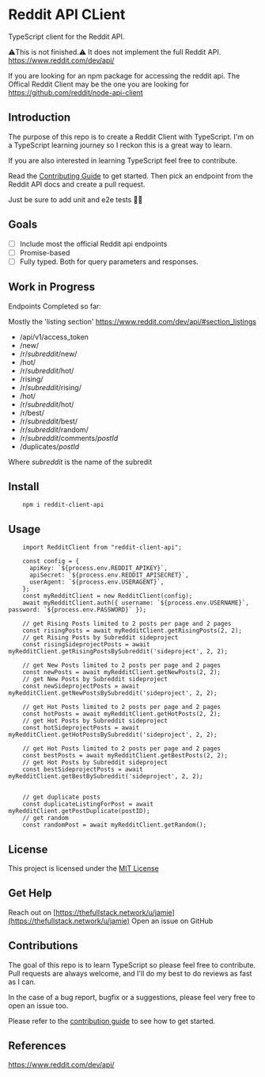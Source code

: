 # Reddit API CLient

TypeScript client for the Reddit API.

⚠️This is not finished.⚠️ It does not implement the full Reddit API.
https://www.reddit.com/dev/api/

If you are looking for an npm package for accessing the reddit api.
The Offical Reddit Client may be the one you are looking for
https://github.com/reddit/node-api-client

## Introduction

The purpose of this repo is to create a Reddit Client with TypeScript. I'm on a TypeScript learning journey so I reckon this is a great way to learn.

If you are also interested in learning TypeScript feel free to contribute.

Read the [Contributing Guide](https://github.com/jamiegood/reddit-client-api/blob/main/CONTRIBUTING.md) to get started. Then pick an endpoint from the Reddit API docs and create a pull request.

Just be sure to add unit and e2e tests 🙏🏼

## Goals

- [ ] Include most the official Reddit api endpoints
- [ ] Promise-based
- [ ] Fully typed. Both for query parameters and responses.

## Work in Progress

Endpoints Completed so far:

Mostly the 'listing section' https://www.reddit.com/dev/api/#section_listings

- /api/v1/access_token
- /new/
- /r/_subreddit_/new/
- /hot/
- /r/_subreddit_/hot/
- /rising/
- /r/_subreddit_/rising/
- /hot/
- /r/_subreddit_/hot/
- /r/best/
- /r/_subreddit_/best/
- /r/_subreddit_/random/
- /r/_subreddit_/comments/_postId_
- /duplicates/_postId_

Where _subreddit_ is the name of the subredit

## Install

        npm i reddit-client-api

## Usage

```
    import RedditClient from "reddit-client-api";

    const config = {
      apiKey: `${process.env.REDDIT_APIKEY}`,
      apiSecret: `${process.env.REDDIT_APISECRET}`,
      userAgent: `${process.env.USERAGENT}`,
    };
    const myRedditClient = new RedditClient(config);
    await myRedditClient.auth({ username: `${process.env.USERNAME}`, password: `${process.env.PASSWORD}` });

    // get Rising Posts limited to 2 posts per page and 2 pages
    const risingPosts = await myRedditClient.getRisingPosts(2, 2);
    // get Rising Posts by Subreddit sideproject
    const risingSideprojectPosts = await myRedditClient.getRisingPostsBySubreddit('sideproject', 2, 2);

    // get New Posts limited to 2 posts per page and 2 pages
    const newPosts = await myRedditClient.getNewPosts(2, 2);
    // get New Posts by Subreddit sideproject
    const newSideprojectPosts = await myRedditClient.getNewPostsBySubreddit('sideproject', 2, 2);

    // get Hot Posts limited to 2 posts per page and 2 pages
    const hotPosts = await myRedditClient.getHotPosts(2, 2);
    // get Hot Posts by Subreddit sideproject
    const hotSideprojectPosts = await myRedditClient.getHotPostsBySubreddit('sideproject', 2, 2);

    // get Hot Posts limited to 2 posts per page and 2 pages
    const bestPosts = await myRedditClient.getBestPosts(2, 2);
    // get Hot Posts by Subreddit sideproject
    const bestSideprojectPosts = await myRedditClient.getBestBySubreddit('sideproject', 2, 2);


    // get duplicate posts
    const duplicateListingForPost = await myRedditClient.getPostDuplicate(postID);
    // get random
    const randomPost = await myRedditClient.getRandom();
```

## License

This project is licensed under the [MIT License](https://github.com/jamiegood/reddit-client-api/blob/main/LICENSE)

## Get Help

Reach out on [https://thefullstack.network/u/jamie](https://thefullstack.network/u/jamie)
Open an issue on GitHub

## Contributions

The goal of this repo is to learn TypeScript so please feel free to contribute.
Pull requests are always welcome, and I'll do my best to do reviews as fast as I can.

In the case of a bug report, bugfix or a suggestions, please feel very free to open an issue too.

Please refer to the [contribution guide](https://github.com/jamiegood/reddit-client-api/blob/main/CONTRIBUTING.md) to see how to get started.

## References

https://www.reddit.com/dev/api/
